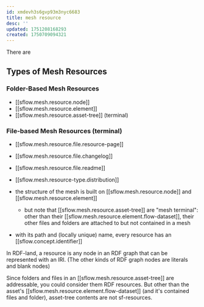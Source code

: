```yaml
---
id: xmdevh3s6gvp93m3nyc6683
title: mesh resource
desc: ''
updated: 1751208168293
created: 1750709094321
---
```


There are 

## Types of Mesh Resources

### Folder-Based Mesh Resources

- [[sflow.mesh.resource.node]]
- [[sflow.mesh.resource.element]]
- [[sflow.mesh.resource.asset-tree]] (terminal)

### File-based Mesh Resources (terminal)

- [[sflow.mesh.resource.file.resource-page]]
- [[sflow.mesh.resource.file.changelog]]
- [[sflow.mesh.resource.file.readme]]
- [[sflow.mesh.resource-type.distribution]]


- the structure of the mesh is built on [[sflow.mesh.resource.node]] and [[sflow.mesh.resource.element]]
  - but note that [[sflow.mesh.resource.asset-tree]] are "mesh terminal": other than their [[sflow.mesh.resource.element.flow-dataset]], their other files and folders are attached to but not contained in a mesh 
- with its path and (locally unique) name, every resource has an [[sflow.concept.identifier]]

In RDF-land, a resource is any node in an RDF graph that can be represented with
an IRI. (The other kinds of RDF graph nodes are literals and blank nodes)

Since folders and files in an [[sflow.mesh.resource.asset-tree]] are addressable, you could consider them RDF resources. But other than the asset's [[sflow.mesh.resource.element.flow-dataset]] (and it's contained files and folder), asset-tree contents are not sf-resources.